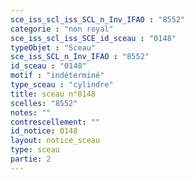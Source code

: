 ```yaml
---
sce_iss_scl_iss_SCL_n_Inv_IFAO : "8552"
categorie : "non royal"
sce_iss_scl_iss_SCE_id_sceau : "0148"
typeObjet : "Sceau"
sce_iss_SCL_n_Inv_IFAO : "8552"
id_sceau : "0148"
motif : "indéterminé"
type_sceau : "cylindre"
title: sceau n°0148
scelles: "8552"
notes: ""
contrescellement: ""
id_notice: 0148
layout: notice_sceau
type: sceau
partie: 2
---
```

